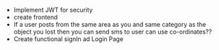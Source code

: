 - Implement JWT for security
- create frontend
- If a user posts from the same area as you and same category as the object you lost then you can send sms to user can use co-ordinates??
- Create functional signIn ad Login Page 
